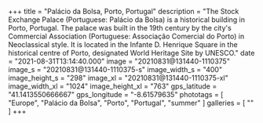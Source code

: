 +++
title = "Palácio da Bolsa, Porto, Portugal"
description = "The Stock Exchange Palace (Portuguese: Palácio da Bolsa) is a historical building in Porto, Portugal. The palace was built in the 19th century by the city's Commercial Association (Portuguese: Associação Comercial do Porto) in Neoclassical style. It is located in the Infante D. Henrique Square in the historical centre of Porto, designated World Heritage Site by UNESCO."
date = "2021-08-31T13:14:40.000"
image = "20210831@131440-1110375"
image_s = "20210831@131440-1110375-s"
image_width_s = "400"
image_height_s = "298"
image_xl = "20210831@131440-1110375-xl"
image_width_xl = "1024"
image_height_xl = "763"
gps_latitude = "41.1413550666667"
gps_longitude = "-8.61579635"
phototags = [ "Europe", "Palácio da Bolsa", "Porto", "Portugal", "summer" ]
galleries = [ "" ]
+++
